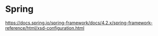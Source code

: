 # Spring
https://docs.spring.io/spring-framework/docs/4.2.x/spring-framework-reference/html/xsd-configuration.html

